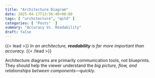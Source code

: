 ```yaml
---
title: "Architecture Diagram"
date: 2025-04-17T13:56:40+08:00
tags: [ "architecture", "qotd" ]
categories: [ "Posts"  ]
summary: "Accuracy Vs. Readability"
draft: false
---
```

{{< lead >}}
*In an architecture,* ***readability*** *is far more important than accuracy.*
{{< /lead >}}

Architecture diagrams are primarily communication tools, not blueprints. 
They should help the viewer understand the *big picture, flow, and relationships between components—quickly*.

